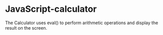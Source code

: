 # JavaScript-calculator
The Calculator uses eval() to perform arithmetic operations and display the result on the screen.
